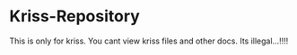 # Kriss-Repository
This is only for kriss. You cant view kriss files and other docs. Its illegal...!!!!
